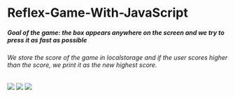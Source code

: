 # Reflex-Game-With-JavaScript
##### Goal of the game: the box appears anywhere on the screen and we try to press it as fast as possible
###### We store the score of the game in localstorage and if the user scores higher than the score, we print it as the new highest score.

![](https://user-images.githubusercontent.com/91335275/174319083-2cc72561-a0f2-455a-8651-db1265f6d88d.png)
![](https://user-images.githubusercontent.com/91335275/174319086-7d06174a-15a5-46d4-9786-73162606f1d0.png)
![](https://user-images.githubusercontent.com/91335275/174319075-94ed27a2-8b17-4596-9e28-0a0b6b65642b.png)

